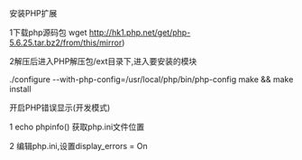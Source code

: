 安装PHP扩展

1下载php源码包 wget http://hk1.php.net/get/php-5.6.25.tar.bz2/from/this/mirror) 

2解压后进入PHP解压包/ext目录下,进入要安装的模块

./configure --with-php-config=/usr/local/php/bin/php-config
make && make install

开启PHP错误显示(开发模式)

1 echo phpinfo() 获取php.ini文件位置

2 编辑php.ini,设置display_errors = On
